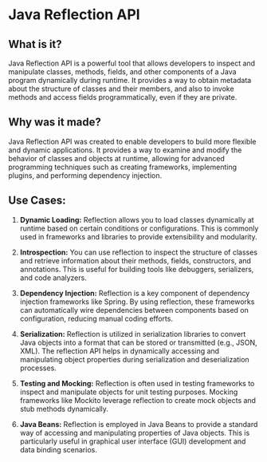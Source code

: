 # Java Reflection API

## What is it?
Java Reflection API is a powerful tool that allows developers to inspect and manipulate classes, methods, fields, and other components of a Java program dynamically during runtime. It provides a way to obtain metadata about the structure of classes and their members, and also to invoke methods and access fields programmatically, even if they are private.

## Why was it made?
Java Reflection API was created to enable developers to build more flexible and dynamic applications. It provides a way to examine and modify the behavior of classes and objects at runtime, allowing for advanced programming techniques such as creating frameworks, implementing plugins, and performing dependency injection.

## Use Cases:

1. **Dynamic Loading:** Reflection allows you to load classes dynamically at runtime based on certain conditions or configurations. This is commonly used in frameworks and libraries to provide extensibility and modularity.
   
2. **Introspection:** You can use reflection to inspect the structure of classes and retrieve information about their methods, fields, constructors, and annotations. This is useful for building tools like debuggers, serializers, and code analyzers.

3. **Dependency Injection:** Reflection is a key component of dependency injection frameworks like Spring. By using reflection, these frameworks can automatically wire dependencies between components based on configuration, reducing manual coding efforts.

4. **Serialization:** Reflection is utilized in serialization libraries to convert Java objects into a format that can be stored or transmitted (e.g., JSON, XML). The reflection API helps in dynamically accessing and manipulating object properties during serialization and deserialization processes.

5. **Testing and Mocking:** Reflection is often used in testing frameworks to inspect and manipulate objects for unit testing purposes. Mocking frameworks like Mockito leverage reflection to create mock objects and stub methods dynamically.

6. **Java Beans:** Reflection is employed in Java Beans to provide a standard way of accessing and manipulating properties of Java objects. This is particularly useful in graphical user interface (GUI) development and data binding scenarios.

